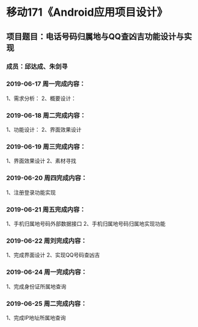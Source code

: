 # 移动171《Android应用项目设计》
## 项目题目：电话号码归属地与QQ查凶吉功能设计与实现
### 成员：邱达成、朱剑寻

### 2019-06-17 周一完成内容：
1、需求分析：
2、概要设计：


### 2019-06-18 周二完成内容：
1、功能设计：
2、界面效果设计


### 2019-06-19 周三完成内容：
1、界面效果设计
2、素材寻找

### 2019-06-20 周四完成内容：
1、注册登录功能实现


### 2019-06-21 周五完成内容：
1、手机归属地号码外部数据接口
2、手机归属地号码归属地实现功能


### 2019-06-22 周刘完成内容：
1、完成界面设计
2、实现QQ号码查凶吉


### 2019-06-24 周一完成内容：
1、完成身份证所属地查询


### 2019-06-25 周二完成内容：
1、完成IP地址所属地查询
